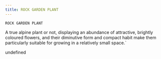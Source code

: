 ```yaml
---
title: ROCK GARDEN PLANT
---
```

`ROCK GARDEN PLANT`

A true alpine plant or not, displaying an abundance of attractive, brightly coloured flowers, and their diminutive form and compact habit make them particularly suitable for growing in a relatively small space.`

undefined